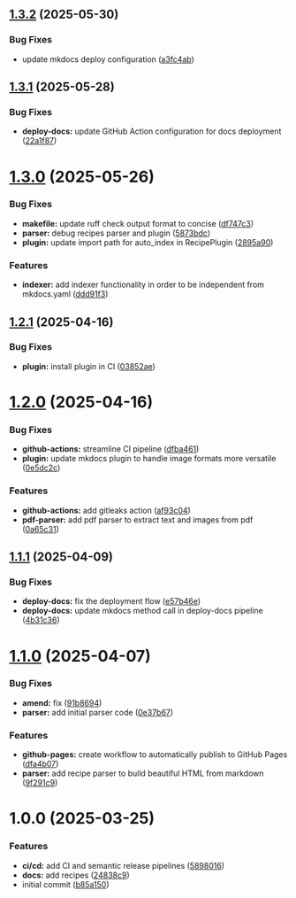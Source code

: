 ## [1.3.2](https://github.com/thms317/recipes/compare/v1.3.1...v1.3.2) (2025-05-30)


### Bug Fixes

* update mkdocs deploy configuration ([a3fc4ab](https://github.com/thms317/recipes/commit/a3fc4ab54eacebd9f31352e4ad495d4a36ab3ff4))

## [1.3.1](https://github.com/thms317/recipes/compare/v1.3.0...v1.3.1) (2025-05-28)


### Bug Fixes

* **deploy-docs:** update GitHub Action configuration for docs deployment ([22a1f87](https://github.com/thms317/recipes/commit/22a1f879f7a5929c6d93c355d71fdeeafc65e760))

# [1.3.0](https://github.com/thms317/recipes/compare/v1.2.1...v1.3.0) (2025-05-26)


### Bug Fixes

* **makefile:** update ruff check output format to concise ([df747c3](https://github.com/thms317/recipes/commit/df747c3f9cff955b29ac346b3615f320832f2e55))
* **parser:** debug recipes parser and plugin ([5873bdc](https://github.com/thms317/recipes/commit/5873bdc78595938591e5a229aae885da73b0c619))
* **plugin:** update import path for auto_index in RecipePlugin ([2895a90](https://github.com/thms317/recipes/commit/2895a904390c74f6704afa11ab76440b130bafe4))


### Features

* **indexer:** add indexer functionality in order to be independent from mkdocs.yaml ([ddd91f3](https://github.com/thms317/recipes/commit/ddd91f35db28a91691a1665b1c60d81be683e763))

## [1.2.1](https://github.com/thms317/recipes/compare/v1.2.0...v1.2.1) (2025-04-16)


### Bug Fixes

* **plugin:** install plugin in CI ([03852ae](https://github.com/thms317/recipes/commit/03852aeeccf0b28ce4d22af4da8891c8fef88a77))

# [1.2.0](https://github.com/thms317/recipes/compare/v1.1.1...v1.2.0) (2025-04-16)


### Bug Fixes

* **github-actions:** streamline CI pipeline ([dfba461](https://github.com/thms317/recipes/commit/dfba4611b94c58198c40d2a1a666f36c6acc21ff))
* **plugin:** update mkdocs plugin to handle image formats more versatile ([0e5dc2c](https://github.com/thms317/recipes/commit/0e5dc2c2dee39108b16b931de45a53e70306e196))


### Features

* **github-actions:** add gitleaks action ([af93c04](https://github.com/thms317/recipes/commit/af93c04871a4d75aec6ff04ddfe1840ef73b3d84))
* **pdf-parser:** add pdf parser to extract text and images from pdf ([0a65c31](https://github.com/thms317/recipes/commit/0a65c31a986d065c8db0244944639f87d82ae48e))

## [1.1.1](https://github.com/thms317/recipes/compare/v1.1.0...v1.1.1) (2025-04-09)


### Bug Fixes

* **deploy-docs:** fix the deployment flow ([e57b46e](https://github.com/thms317/recipes/commit/e57b46e27809ce9af12c84f662df7517d65e3116))
* **deploy-docs:** update mkdocs method call in deploy-docs pipeline ([4b31c36](https://github.com/thms317/recipes/commit/4b31c369538b16e1000a1b1452882b635381eeac))

# [1.1.0](https://github.com/thms317/recipes/compare/v1.0.0...v1.1.0) (2025-04-07)


### Bug Fixes

* **amend:** fix ([91b8694](https://github.com/thms317/recipes/commit/91b8694924d8fdf50c1c188b57d9117f0749ad12))
* **parser:** add initial parser code ([0e37b67](https://github.com/thms317/recipes/commit/0e37b678f8612a8fbd6df54e687739be79bcc541))


### Features

* **github-pages:** create workflow to automatically publish to GitHub Pages ([dfa4b07](https://github.com/thms317/recipes/commit/dfa4b072dfb8c217b895aa25936acea77360aec1))
* **parser:** add recipe parser to build beautiful HTML from markdown ([9f291c9](https://github.com/thms317/recipes/commit/9f291c9c72ed8be0c3dd87e3bde63312ed9a432f))

# 1.0.0 (2025-03-25)


### Features

* **ci/cd:** add CI and semantic release pipelines ([5898016](https://github.com/thms317/recipes/commit/5898016f58d9b6ed4c0a3d4d4f019a695e058060))
* **docs:** add recipes ([24838c9](https://github.com/thms317/recipes/commit/24838c9ab6f4e0d4b7dec80d62145f1c4910c93c))
* initial commit ([b85a150](https://github.com/thms317/recipes/commit/b85a1501a1b7ca663c09e924cb1320e7451ad680))
